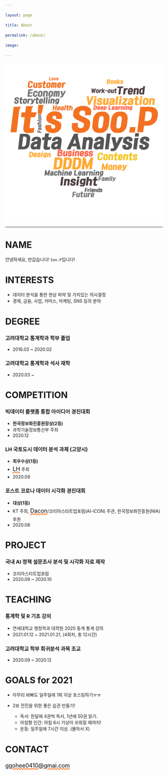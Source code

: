 ```yaml
---
layout: page
title: About
permalink: /about/
image:
---
```


<img src="/assets/img/wc_new.png" width="700px" align="center">

<html>
<div class="page__content">
<style>
a{
  font-size: 18px;
  font-weight: normal;
  line-height: 32px;
  color: #0a0a0a;
  text-decoration: underline;
  text-decoration-style: wavy;
  text-decoration-color: #f65c00;
  &:hover {
    color: $primary-color;
  }
 } </style>
 </div>
</html>

***

# NAME

안녕하세요, 반갑습니다! ``Soo.P``입니다!



# INTERESTS

- 데이터 분석을 통한 현상 파악 및 가치있는 의사결정  
- 경제, 금융, 사업, 커머스, 마케팅, SNS 등의 분야


# DEGREE

### 고려대학교 통계학과 학부 졸업

* 2016.03 ~ 2020.02

### 고려대학교 통계학과 석사 재학

* 2020.03 ~


# COMPETITION

### 빅데이터 플랫폼 통합 아이디어 경진대회

* **한국정보화진흥원장상(2등)**  
* 과학기술정보통신부 주최  
* 2020.12  

### LH 국토도시 데이터 분석 과제 (고양시)

* **최우수상(1등)**  
* [LH](https://compas.lh.or.kr/subj/past/info?subjNo=SBJ_2007_001) 주최  
* 2020.09  

### 포스트 코로나 데이터 시각화 경진대회

* **대상(1등)**  
* KT 주최, [Dacon](https://dacon.io/competitions/official/235618/overview/)/코리아스타트업포럼(AI-iCON) 주관, 한국정보화진흥원(NIA) 후원   
* 2020.08   


# PROJECT

### 국내 AI 정책 설문조사 분석 및 시각화 자료 제작

* 코리아스타트업포럼  
* 2020.09 ~ 2020.10



# TEACHING

### 통계학 및 R 기초 강의

* 연세대학교 행정학과 대학원 2020 동계 통계 강의  
* 2021.01.12 ~ 2021.01.21, (4회차, 총 12시간)

### 고려대학교 학부 회귀분석 과목 조교

* 2020.09 ~ 2020.12



# GOALS for 2021

* 아무리 바빠도 일주일에 1회 이상 포스팅하기ㅠㅠ  
* 2보 전진을 위한 좋은 습관 만들기!  

   - 독서: 한달에 4권씩 독서, 1년에 50권 읽기.  
   - 아침형 인간: 아침 6시 기상이 쉬워질 때까지!  
   - 운동: 일주일에 7시간 이상. (몰아서 X)


# CONTACT

ggohee0410@gmai.com
